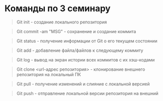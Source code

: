 # Команды по 3 семинару

>Git init - создание локального репозитория

>Git commit -am "MSG" - сохранение и создание коммита 

>Git status - получение информации от Git о его текущем состоянии

>Git add - добавление файла/файлов к следующему коммиту

>Git log - вывод на экран истории всех коммитов с их хэш-кодами

>Git clone <url-адрес репозитория> - клонирование внешнего репозитория на локальный ПК 

>Git pull - получение изменений и слияние с локальной версией

>Git push - отправление локальной версии репозитория на внешний